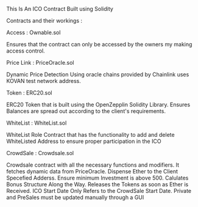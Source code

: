 This Is An ICO Contract Built using Solidity 

Contracts and their workings :

Access : Ownable.sol 

Ensures that the contract can only be accessed by the owners my making access control.

Price Link : PriceOracle.sol

Dynamic Price Detection Using oracle chains provided by Chainlink uses KOVAN test network address.

Token : ERC20.sol

ERC20 Token that is built using the OpenZepplin Solidity Library. Ensures Balances are spread out according to the client's requirements.

WhiteList : WhiteList.sol

WhiteList Role Contract that has the functionality to add and delete WhiteListed Address to ensure proper participation in the ICO

CrowdSale : Crowdsale.sol

Crowdsale contract with all the necessary functions and modifiers. It fetches dynamic data from PriceOracle. Dispense Ether to the Client Specefied Adderss.
Ensure minimum Investment is above 500. Calulates Bonus Structure Along the Way. Releases the Tokens as soon as Ether is Received.
ICO Start Date Only Refers to the CrowdSale Start Date. Private and PreSales must be updated manually through a GUI
